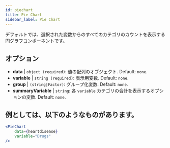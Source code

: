 ```yaml
---
id: piechart
title: Pie Chart
sidebar_label: Pie Chart
---
```


デフォルトでは、選択された変数からのすべてのカテゴリのカウントを表示する円グラフコンポーネントです。

## オプション

* __data__ | `object (required)`: 値の配列のオブジェクト. Default: `none`.
* __variable__ | `string (required)`: 表示用変数. Default: `none`.
* __group__ | `(string|Factor)`: グループ化変数. Default: `none`.
* __summaryVariable__ | `string`: 各 `variable` カテゴリの合計を表示するオプションの変数. Default: `none`.


## 例としては、以下のようなものがあります。

```jsx live
<PieChart 
    data={heartdisease} 
    variable="Drugs"
/>
```

